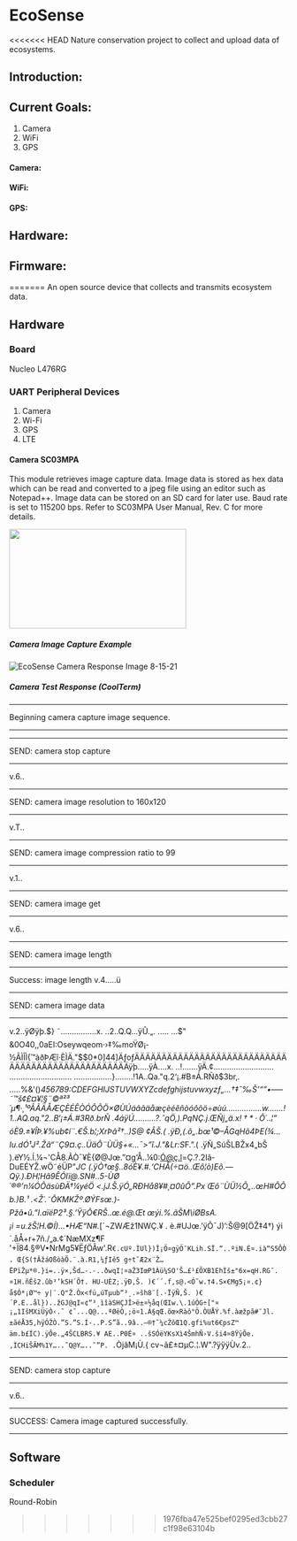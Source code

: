# EcoSense

<<<<<<< HEAD
Nature conservation project to collect and upload data of ecosystems.

## **Introduction:**

## **Current Goals:**

1. Camera
2. WiFi
3. GPS

#### Camera: 

#### WiFi: 

#### GPS: 

## **Hardware:**
## **Firmware:**
=======
An open source device that collects and transmits ecosystem data.

## Hardware

### Board
Nucleo L476RG

### UART Peripheral Devices
1. Camera
3. Wi-Fi
4. GPS
5. LTE

#### Camera SC03MPA

This module retrieves image capture data. Image data is stored as hex data which can be read and converted to a jpeg file using an editor such as Notepad++.  Image data can be stored on an SD card for later use. Baud rate is set to 115200 bps. Refer to SC03MPA User Manual, Rev. C for more details. 

<img src="https://user-images.githubusercontent.com/62213019/129496420-034cccef-0156-4663-83f3-c26828f1828f.png" width="320" height="180">

##### Camera Image Capture Example

![EcoSense Camera Response Image 8-15-21](https://user-images.githubusercontent.com/62213019/129496232-ca1dcfe2-618c-4a0b-bdc5-17be9190a87b.jpg)

##### Camera Test Response (CoolTerm)

************************************************

Beginning camera capture image sequence.

************************************************

************************************************
SEND: camera stop capture
************************************************
v.6..
************************************************
SEND: camera image resolution to 160x120
************************************************
v.T..
************************************************
SEND: camera image compression ratio to 99
************************************************
v.1..
************************************************
SEND: camera image get
************************************************
v.6..
************************************************
SEND: camera image length
************************************************

Success: image length 
v.4.....ü
************************************************
SEND: camera image data
************************************************
v.2..ÿØÿþ.$} ˜................x. ..2..Q.Q...ÿÛ.„. ..... ...$" &0O40,,0aEI:Oseywqeom·›‡­‰moŸØ¡­½ÂÌÎÌ{™àðÞÆî·ÈÌÄ."$$0*0]44]ÄƒoƒÄÄÄÄÄÄÄÄÄÄÄÄÄÄÄÄÄÄÄÄÄÄÄÄÄÄÄÄÄÄÄÄÄÄÄÄÄÄÄÄÄÄÄÄÄÄÄÄÄÄÿþ.....ÿÀ....x. ..!.......ÿÄ.¢...........................
............................
.................}........!1A..Qa."q.2‘¡.#B±Á.RÑð$3br‚.
.....%&'()*456789:CDEFGHIJSTUVWXYZcdefghijstuvwxyzƒ„…†‡ˆ‰Š’“”•–—˜™š¢£¤¥¦§¨©ª²³´µ¶·¸¹ºÂÃÄÅÆÇÈÉÊÒÓÔÕÖ×ØÙÚáâãäåæçèéêñòóôõö÷øùú................w.......!1..AQ.aq."2..B‘¡±Á.#3Rð.brÑ
.$4á%ñ....&'()*56789:CDEFGHIJSTUVWXYZcdefghijstuvwxyz‚ƒ„…†‡ˆ‰Š’“”•–—˜™š¢£¤¥¦§¨©ª²³´µ¶·¸¹ºÂÃÄÅÆÇÈÉÊÒÓÔÕÖ×ØÙÚâãäåæçèéêòóôõö÷øùúÿÝ...
ÿÚ..........?.ˆqÖ‚).PqNÇ.j.ŒÑj„ä.x!†*·Ô´..¦”óÈ9 .$±¥ÎÞ.¥%ub¢í¨.€Š.b¦;XrÞâ²†..)S@
¢ÂŠ.( .ÿÐ‚(.ô„.bœ¹©–ÅGqHõ4ÞE(¾…Iu.dÓ¹J².Žâ“¨Ç9¤.ç..ÜäÔ¨ÙÜ§+«...¯>”î.J."&Lr:S*F.”.( .ÿÑ„SúŠLBŽx4„bŠ
).ëY½.Í.¼¬'CÅ8.ÃÒ¯¥È{Ø@Jœ.”¤g‘Å..¼0:Ó@ç.l=Ç.?.2Iã­DuEÉYŽ.wÖ˜éÜP"*JC
(.ÿÒ†œ§..8óÈ¥.#.‘CHÅ(÷¤ö..Œô¦ò)Eô.—Qÿ.).ÐH¦Hâ9ÊÓIï@.SN#..5-ÙØ´®®'n¼ÓÔäsùÐÄ†¼yéÖ <.jJ.Š.ÿÓ„RÐHå8¥#¸¤0ûÔ”.Px Œô¨ÙÜ½Õ„..œH#ÔÕ b.)B.¹ .<Ž´.˜ÔKMKŽº.ØÝFsœ.)­Pžã•û.”I.aïëP2³.§.’ŸÿÔ€RŠ..œ.é@.Œt œýi.%.ãŠM\iØBsA.¡i =u.žŠ¦H.©Í)...•HÆ“N#.*[´¬ZWÆž1NWÇ.¥
.
è.#UJœ.’ÿÕ¯J)’:Š@9[ÖŽ‡4†) ýi´.åÅ+r+7ñ./„a.¢´NæMXz¶F
'+Ï84.§®V•NrMg5¥ËƒÖÂw'.R`€.cUº.ÌUl})Î¡Ö¤gÿÖ¯KLih.SÏ.“..ºiN.È¤.ià“S5ÔÒ. Œ{S(†ÂžáOßòàÕ.¨.à.R1‚¼ƒIê5 g÷t˜Æ2x¨Ž…ËPïŽµ*®.}i=..ÿ×‚Šd…-.-..ðwqI¦¤aŽ3IœP1Àü¼SO'Š…£¹£ÕXB1EhÌš±"6x=qH.RG¯.¤1H.ñÊš2.ûb³’kSH´Õ†.
HU-UÈZ;.ÿÐ‚Š.
)€´´.f‚s@.<Ó˜w.†4.S×€Mg5¡¤.¢}å$Ó*¡Ø™÷
y|¨.­Q"Ž.Òx<fü„úTµub“³¸.»šh8¨[.-ÏÿÑ‚Š.
)€´P.E..ål})..žGJ@qI«¢“³¸ìîàSHÇJÎ>ë±¤½åq(­ŒIw.\.1úÓG÷["¤¡„1IšMXiÜÿÒ‹.˜ ¢˜...Q@...ªØëÒ‚;ö¤1.Á§qŒ.õœ×Ràô°Ö.ÒUÅÝ.%f.àæžpã#¯Jl.±ãéÅ35,hÿÓŽÒ.”S.”S.Í-..P.S”ã­..9â..–®†˜¼cŽôŒ1Q.gfi%ut6€psZ™
äm.b£ÍC).ÿÔe.„4ŠCLBRS.¥ AE..P0É¤ ..šSÓëYKsXì4ŠmhÑ›V.ši4¤8ŸÿÕe.‚ÌCHiŠÃM%1Y…..˜Q@Y…..˜”P.
.`ÒjãM¡Ù.{
cv¬ã£±¤µC.¦.W".?ÿÿÿÙv.2..
************************************************
SEND: camera stop capture
************************************************
v.6..
************************************************

SUCCESS: Camera image captured successfully.

************************************************

## Software

### Scheduler

Round-Robin



>>>>>>> 1976fba47e525bef0295ed3cbb27c1f98e63104b
